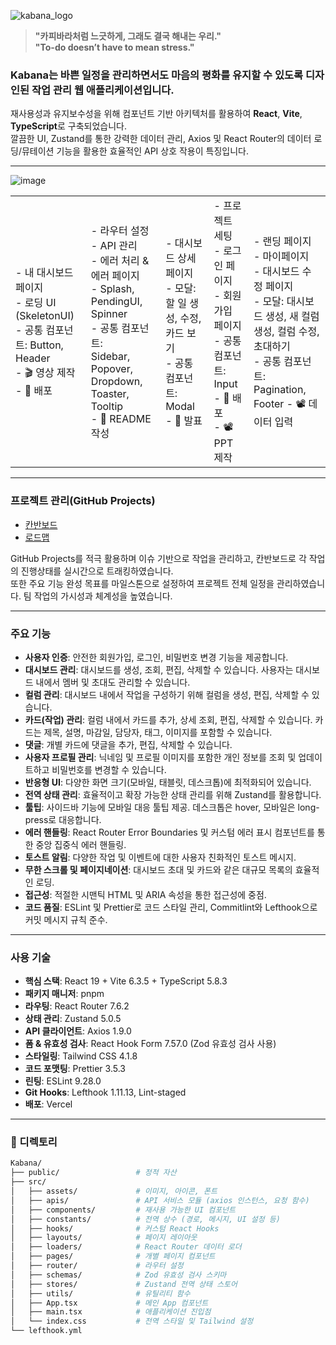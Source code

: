 ![kabana_logo](https://github.com/user-attachments/assets/3272c820-e8df-45d6-8f7b-86a26394abd6)

> **"카피바라처럼 느긋하게, 그래도 결국 해내는 우리."**  
> **"To-do doesn’t have to mean stress."**

### Kabana는 바쁜 일정을 관리하면서도 마음의 평화를 유지할 수 있도록 디자인된 작업 관리 웹 애플리케이션입니다.  
재사용성과 유지보수성을 위해 컴포넌트 기반 아키텍처를 활용하여 **React**, **Vite**, **TypeScript**로 구축되었습니다.  
깔끔한 UI, Zustand를 통한 강력한 데이터 관리, Axios 및 React Router의 데이터 로딩/뮤테이션 기능을 활용한 효율적인 API 상호 작용이 특징입니다.


---

![image](https://github.com/user-attachments/assets/f79cb057-8ff3-4685-8c3e-48a073188bb2)

<table>
  <tr>
    <td>
      - 내 대시보드 페이지<br>
      - 로딩 UI (SkeletonUI)<br>
      - 공통 컴포넌트: Button, Header <br>
      - 🎬 영상 제작<br>
      - 🚀 배포<br>
    </td>
    <td>
      - 라우터 설정<br>
      - API 관리<br>
      - 에러 처리 & 에러 페이지<br>
      - Splash, PendingUI, Spinner<br>
      - 공통 컴포넌트: <br>
        Sidebar, Popover, Dropdown, Toaster, Tooltip<br>
      - 📘 README 작성
    </td>
    <td>
      - 대시보드 상세 페이지<br>
      - 모달: 할 일 생성, 수정, 카드 보기<br>
      - 공통 컴포넌트: Modal<br>
      - 📢 발표
    </td>
    <td>
      - 프로젝트 세팅<br>
      - 로그인 페이지<br>
      - 회원가입 페이지<br>
      - 공통 컴포넌트: Input<br>
      - 🚀 배포<br>
      - 📽 PPT 제작
    </td>
    <td>
      - 랜딩 페이지<br>
      - 마이페이지<br>
      - 대시보드 수정 페이지<br>
      - 모달: 대시보드 생성, 새 컬럼 생성, 컬럼 수정, 초대하기<br>
      - 공통 컴포넌트: Pagination, Footer
      - 📽 데이터 입력 
    </td>
  </tr>
</table>

---

### 프로젝트 관리(GitHub Projects)
- [칸반보드](https://github.com/orgs/Kabana-FE/projects/3/views/1) 
- [로드맵](https://github.com/orgs/Kabana-FE/projects/3/views/4) 

GitHub Projects를 적극 활용하며 이슈 기반으로 작업을 관리하고, 칸반보드로 각 작업의 진행상태를 실시간으로 트래킹하였습니다. <br>
또한 주요 기능 완성 목표를 마일스톤으로 설정하여 프로젝트 전체 일정을 관리하였습니다. 팀 작업의 가시성과 체계성을 높였습니다.




---
### 주요 기능

- **사용자 인증**: 안전한 회원가입, 로그인, 비밀번호 변경 기능을 제공합니다.
- **대시보드 관리**: 대시보드를 생성, 조회, 편집, 삭제할 수 있습니다. 사용자는 대시보드 내에서 멤버 및 초대도 관리할 수 있습니다.
- **컬럼 관리**: 대시보드 내에서 작업을 구성하기 위해 컬럼을 생성, 편집, 삭제할 수 있습니다.
- **카드(작업) 관리**: 컬럼 내에서 카드를 추가, 상세 조회, 편집, 삭제할 수 있습니다. 카드는 제목, 설명, 마감일, 담당자, 태그, 이미지를 포함할 수 있습니다.
- **댓글**: 개별 카드에 댓글을 추가, 편집, 삭제할 수 있습니다.
- **사용자 프로필 관리**: 닉네임 및 프로필 이미지를 포함한 개인 정보를 조회 및 업데이트하고 비밀번호를 변경할 수 있습니다.
- **반응형 UI**: 다양한 화면 크기(모바일, 태블릿, 데스크톱)에 최적화되어 있습니다.
- **전역 상태 관리**: 효율적이고 확장 가능한 상태 관리를 위해 Zustand를 활용합니다.
- **툴팁**: 사이드바 기능에 모바일 대응 툴팁 제공. 데스크톱은 hover, 모바일은 long-press로 대응합니다.
- **에러 핸들링**: React Router Error Boundaries 및 커스텀 에러 표시 컴포넌트를 통한 중앙 집중식 에러 핸들링.
- **토스트 알림**: 다양한 작업 및 이벤트에 대한 사용자 친화적인 토스트 메시지.
- **무한 스크롤 및 페이지네이션**: 대시보드 초대 및 카드와 같은 대규모 목록의 효율적인 로딩.
- **접근성**: 적절한 시맨틱 HTML 및 ARIA 속성을 통한 접근성에 중점.
- **코드 품질**: ESLint 및 Prettier로 코드 스타일 관리, Commitlint와 Lefthook으로 커밋 메시지 규칙 준수.

---

### 사용 기술

- **핵심 스택**: React 19 + Vite 6.3.5 + TypeScript 5.8.3
- **패키지 매니저**: pnpm
- **라우팅**: React Router 7.6.2
- **상태 관리**: Zustand 5.0.5
- **API 클라이언트**: Axios 1.9.0
- **폼 & 유효성 검사**: React Hook Form 7.57.0 (Zod 유효성 검사 사용)
- **스타일링**: Tailwind CSS 4.1.8
- **코드 포맷팅**: Prettier 3.5.3
- **린팅**: ESLint 9.28.0
- **Git Hooks**: Lefthook 1.11.13, Lint-staged
- **배포**: Vercel

---


### 📁 디렉토리 
```bash
Kabana/
├── public/                 # 정적 자산
├── src/
│   ├── assets/             # 이미지, 아이콘, 폰트
│   ├── apis/               # API 서비스 모듈 (axios 인스턴스, 요청 함수)
│   ├── components/         # 재사용 가능한 UI 컴포넌트
│   ├── constants/          # 전역 상수 (경로, 메시지, UI 설정 등)
│   ├── hooks/              # 커스텀 React Hooks
│   ├── layouts/            # 페이지 레이아웃
│   ├── loaders/            # React Router 데이터 로더
│   ├── pages/              # 개별 페이지 컴포넌트
│   ├── router/             # 라우터 설정
│   ├── schemas/            # Zod 유효성 검사 스키마
│   ├── stores/             # Zustand 전역 상태 스토어
│   ├── utils/              # 유틸리티 함수
│   ├── App.tsx             # 메인 App 컴포넌트
│   ├── main.tsx            # 애플리케이션 진입점
│   └── index.css           # 전역 스타일 및 Tailwind 설정
└── lefthook.yml
```
